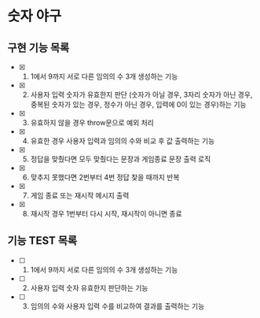 # 숫자 야구

## 구현 기능 목록

- [x] 1. 1에서 9까지 서로 다른 임의의 수 3개 생성하는 기능
- [x] 2. 사용자 입력 숫자가 유효한지 판단 (숫자가 아닐 경우, 3자리 숫자가 아닌 경우, 중복된 숫자가 있는 경우, 정수가 아닌 경우, 입력에 0이 있는 경우)하는 기능
- [x] 3. 유효하지 않을 경우 throw문으로 예외 처리
- [x] 4. 유효한 경우 사용자 입력과 임의의 수와 비교 후 값 출력하는 기능
- [x] 5. 정답을 맞췄다면 모두 맞췄다는 문장과 게임종료 문장 출력 로직
- [x] 6. 맞추지 못했다면 2번부터 4번 정답 찾을 때까지 반복
- [x] 7. 게임 종료 또는 재시작 메시지 출력
- [X] 8. 재시작 경우 1번부터 다시 시작, 재시작이 아니면 종료

## 기능 TEST 목록

- [ ] 1. 1에서 9까지 서로 다른 임의의 수 3개 생성하는 기능
- [ ] 2. 사용자 입력 숫자 유효한지 판단하는 기능
- [ ] 3. 임의의 수와 사용자 입력 수를 비교하여 결과를 출력하는 기능